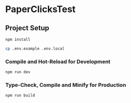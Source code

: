 # PaperClicksTest

## Project Setup

```sh
npm install
```
```sh
cp .env.example .env.local
```
### Compile and Hot-Reload for Development

```sh
npm run dev
```

### Type-Check, Compile and Minify for Production

```sh
npm run build
```
